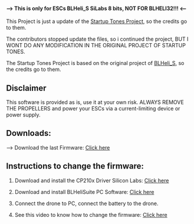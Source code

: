 #### --> This is only for ESCs BLHeli_S SiLabs 8 bits, NOT FOR BLHELI32!!! <--

This Project is just a update of the <a href="https://github.com/cleanflight/blheli-multishot/tree/master/BLHeli_S%20SiLabs" target="_blank">Startup Tones Project</a>, so the credits go to them.

The contributors stopped update the files, so i continued the project, BUT I WONT DO ANY MODIFICATION IN THE ORIGINAL PROJECT OF STARTUP TONES.

The Startup Tones Project is based on the original project of <a href="https://github.com/bitdump/BLHeli/tree/master/BLHeli_S%20SiLabs" target="_blank">BLHeli_S</a>, so the credits go to them.

## Disclaimer
This software is provided as is, use it at your own risk. ALWAYS REMOVE THE PROPELLERS and power your ESCs via a current-limiting device or power supply.

## Downloads:
--> Download the last Firmware: <a href="https://github.com/RamonMartins/BLHeli_S-Startup-Tones/releases" target="_blank">Click here</a>

## Instructions to change the firmware:

1. Download and install the CP210x Driver Silicon Labs: <a href="https://mega.nz/#!MVVE1ATR!tJP7RpFC3FJbqrk1DruGSk87wLRYhNs6DxzU-CNUrm8" target="_blank">Click here</a>

2. Download and install BLHeliSuite PC Software: <a href="https://www.mediafire.com/folder/dx6kfaasyo24l/BLHeliSuite" target="_blank">Click here</a>

3. Connect the drone to PC, connect the battery to the drone.

4. See this video to know how to change the firmware: <a href="https://www.youtube.com/watch?v=XJ4PkcRZ9JU" target="_blank">Click here</a>

